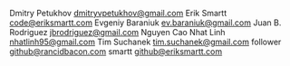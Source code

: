 Dmitry Petukhov <dmitryvpetukhov@gmail.com>
Erik Smartt <code@eriksmartt.com>
Evgeniy Baraniuk <ev.baraniuk@gmail.com>
Juan B. Rodriguez <jbrodriguez@gmail.com>
Nguyen Cao Nhat Linh <nhatlinh95@gmail.com>
Tim Suchanek <tim.suchanek@gmail.com>
follower <github@rancidbacon.com>
smartt <github@eriksmartt.com>
